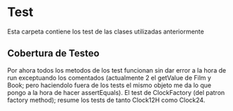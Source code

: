 # Test
Esta carpeta contiene los test de las clases utilizadas anteriormente

## Cobertura de Testeo
Por ahora todos los metodos de los test funcionan sin dar error a la hora de run exceptuando los comentados (actualmente 2 el getValue de Film y Book; pero haciendolo fuera de los tests el mismo objeto me da lo que pongo a la hora de hacer assertEquals).
El test de ClockFactory (del patron factory method); resume los tests de tanto Clock12H como Clock24.
